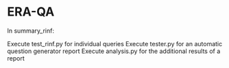 # ERA-QA
 
In summary_rinf:

Execute test_rinf.py for individual queries
Execute tester.py for an automatic question generator report
Execute analysis.py for the additional results of a report
